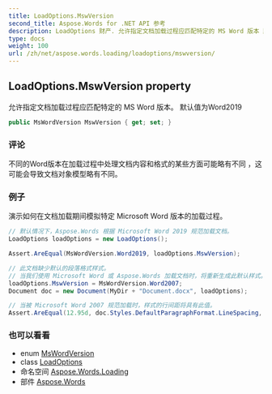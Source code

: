 ```yaml
---
title: LoadOptions.MswVersion
second_title: Aspose.Words for .NET API 参考
description: LoadOptions 财产. 允许指定文档加载过程应匹配特定的 MS Word 版本 默认值为Word2019
type: docs
weight: 100
url: /zh/net/aspose.words.loading/loadoptions/mswversion/
---
```

## LoadOptions.MswVersion property

允许指定文档加载过程应匹配特定的 MS Word 版本。 默认值为Word2019

```csharp
public MsWordVersion MswVersion { get; set; }
```

### 评论

不同的Word版本在加载过程中处理文档内容和格式的某些方面可能略有不同 ，这可能会导致文档对象模型略有不同。

### 例子

演示如何在文档加载期间模拟特定 Microsoft Word 版本的加载过程。

```csharp
// 默认情况下，Aspose.Words 根据 Microsoft Word 2019 规范加载文档。
LoadOptions loadOptions = new LoadOptions();

Assert.AreEqual(MsWordVersion.Word2019, loadOptions.MswVersion);

// 此文档缺少默认的段落格式样式。
// 当我们使用 Microsoft Word 或 Aspose.Words 加载文档时，将重新生成此默认样式。
loadOptions.MswVersion = MsWordVersion.Word2007;
Document doc = new Document(MyDir + "Document.docx", loadOptions);

// 当被 Microsoft Word 2007 规范加载时，样式的行间距将具有此值。
Assert.AreEqual(12.95d, doc.Styles.DefaultParagraphFormat.LineSpacing, 0.01d);
```

### 也可以看看

* enum [MsWordVersion](../../../aspose.words.settings/mswordversion/)
* class [LoadOptions](../)
* 命名空间 [Aspose.Words.Loading](../../loadoptions/)
* 部件 [Aspose.Words](../../../)


